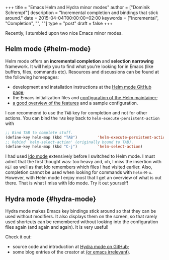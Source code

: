 +++
title = "Emacs Helm and Hydra minor modes"
author = ["Dominik Schrempf"]
description = "Incremental completion and bindings that stick around."
date = 2015-04-04T00:00:00+02:00
keywords = ["Incremental", "Completion", "", ""]
type = "post"
draft = false
+++

Recently, I stumbled upon two nice Emacs minor modes.


## Helm mode {#helm-mode}

Helm mode offers an **incremental completion** and **selection narrowing**
framework.  It will help you to find what you're looking for in Emacs
(like buffers, files, commands etc).  Resources and discussions can be
found at the following homepages:

-   development and installation instructions at the [Helm mode GitHub page](https://github.com/emacs-helm/helm);
-   the Emacs initialization files and [configuration of the Helm maintainer](https://github.com/thierryvolpiatto/emacs-tv-config);
-   [a good overview of the features](http://tuhdo.github.io/helm-intro.html) and a sample configuration.

I can recommend to use the `TAB` key for completion and not for other
actions.  You can bind the `TAB` key back to
`helm-execute-persistent-action` with

```lisp
;; Bind TAB to complete stuff.
(define-key helm-map (kbd "TAB")         'helm-execute-persistent-action)
;; Rebind `helm-select-action' (originally bound to TAB).
(define-key helm-map (kbd "C-j")         'helm-select-action)
```

I had used [Ido mode](http://emacswiki.org/emacs/InteractivelyDoThings) extensively before I switched to Helm mode.  I
must admit that the first thought was: too heavy and, oh, I miss the
insertion with `RET` as well as that Ido remembers which files I had
visited earlier.  Also, completion cannot be used when looking for
commands with `helm-M-x`.  However, with Helm mode I enjoy most that I
get an overview of what is out there.  That is what I miss with Ido
mode.  Try it out yourself!


## Hydra mode {#hydra-mode}

Hydra mode makes Emacs key bindings stick around so that they can be
used without modifiers.  It also displays them on the screen, so that
rarely used shortcuts can be remembered without looking into the
configuration files again (and again and again).  It is very useful!

Check it out:

-   source code and introduction at [Hydra mode on GitHub](https://github.com/abo-abo/hydra);
-   some blog entries of the creator at [(or emacs irrelevant)](http://oremacs.com/archive/).

